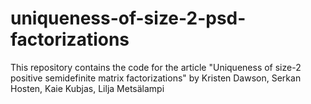 # uniqueness-of-size-2-psd-factorizations
This repository contains the code for the article "Uniqueness of size-2 positive semidefinite matrix factorizations" by Kristen Dawson, Serkan Hosten, Kaie Kubjas, Lilja Metsälampi
